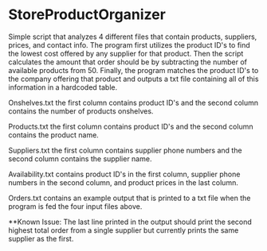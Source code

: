 # StoreProductOrganizer
Simple script that analyzes 4 different files that contain products, suppliers, prices, and contact info. The program first utilizes the product ID's to find the lowest cost offered by any supplier for that product. Then the script calculates the amount that order should be by subtracting the number of available products from 50. Finally, the program matches the product ID's to the company offering that product and outputs a txt file containing all of this information in a hardcoded table.

Onshelves.txt the first column contains product ID's and the second column contains the number of products onshelves.

Products.txt the first column contains product ID's and the second column contains the product name.

Suppliers.txt the first column contains supplier phone numbers and the second column contains the supplier name.

Availability.txt contains product ID's in the first column, supplier phone numbers in the second column, and product prices in the last column.

Orders.txt contains an example output that is printed to a txt file when the program is fed the four input files above.


**Known Issue: The last line printed in the output should print the second highest total order from a single supplier but currently prints the same supplier as the first. 
